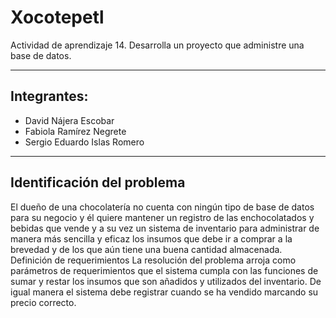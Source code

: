 # Xocotepetl
Actividad de aprendizaje 14. Desarrolla un proyecto que administre una base de datos.

---

##  Integrantes: 
+ David Nájera Escobar    
+ Fabiola Ramírez Negrete
+ Sergio Eduardo Islas Romero     

---

## Identificación del problema
El dueño de una chocolatería no cuenta con ningún tipo de base de datos para su negocio y él quiere mantener un registro de las enchocolatados y bebidas que vende y a su vez un sistema de inventario para administrar de manera más sencilla y eficaz los insumos que debe ir a comprar a la brevedad y de los que aún tiene una buena cantidad almacenada.                                                                                                 
Definición de requerimientos
La resolución del problema arroja como parámetros de requerimientos que el sistema cumpla con las funciones de sumar y restar los insumos que son añadidos y utilizados del inventario. De igual manera el sistema debe registrar cuando se ha vendido marcando su precio correcto.

